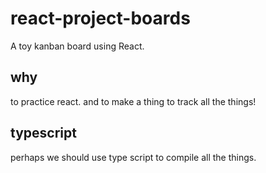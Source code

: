 # react-project-boards
A toy kanban board using React.

## why
to practice react. and to make a thing to track all the things!

## typescript
perhaps we should use type script to compile all the things.
